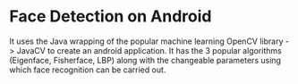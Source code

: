 # Face Detection on Android
It uses the Java wrapping of the popular machine learning OpenCV library -> JavaCV to create an android application. It has the 3 popular algorithms (Eigenface, Fisherface, LBP) along with the changeable parameters using which face recognition can be carried out.
